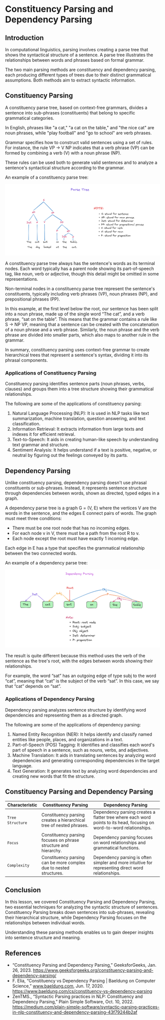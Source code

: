 # Constituency Parsing and Dependency Parsing

## Introduction

In computational linguistics, parsing involves creating a parse tree that shows the syntactical structure of a sentence. A parse tree illustrates the relationships between words and phrases based on formal grammar.

The two main parsing methods are constituency and dependency parsing, each producing different types of trees due to their distinct grammatical assumptions. Both methods aim to extract syntactic information.

## Constituency Parsing

A constituency parse tree, based on context-free grammars, divides a sentence into sub-phrases (constituents) that belong to specific grammatical categories.

In English, phrases like "a cat," "a cat on the table," and "the nice cat" are noun phrases, while "play football" and "go to school" are verb phrases.

Grammar specifies how to construct valid sentences using a set of rules. For instance, the rule VP → V NP indicates that a verb phrase (VP) can be formed by combining a verb (V) with a noun phrase (NP).

These rules can be used both to generate valid sentences and to analyze a sentence's syntactical structure according to the grammar.

An example of a constituency parse tree:

![](images/parseTree.png)

A constituency parse tree always has the sentence's words as its terminal nodes. Each word typically has a parent node showing its part-of-speech tag, like noun, verb or adjective, though this detail might be omitted in some representations.

Non-terminal nodes in a constituency parse tree represent the sentence's constituents, typically including verb phrases (VP), noun phrases (NP), and prepositional phrases (PP).

In this example, at the first level below the root, our sentence has been split into a noun phrase, made up of the single word “The cat”, and a verb phrase, “sat on the table”. This means that the grammar contains a rule like S → NP VP, meaning that a sentence can be created with the concatenation of a noun phrase and a verb phrase. Similarly, the noun phrase and the verb phrase are divided into smaller parts, which also maps to another rule in the grammar.

In summary, constituency parsing uses context-free grammar to create hierarchical trees that represent a sentence's syntax, dividing it into its phrasal components.

### Applications of Constituency Parsing
Constituency parsing identifies sentence parts (noun phrases, verbs, clauses) and groups them into a tree structure showing their grammatical relationships.

The following are some of the applications of constituency parsing:

1. Natural Language Processing (NLP): It is used in NLP tasks like text summarization, machine translation, question answering, and text classification.
2. Information Retrieval: It extracts information from large texts and indexes it for efficient retrieval.
3. Text-to-Speech: It aids in creating human-like speech by understanding text grammar and structure.
4. Sentiment Analysis: It helps understand if a text is positive, negative, or neutral by figuring out the feelings conveyed by its parts.

## Dependency Parsing

Unlike constituency parsing, dependency parsing doesn't use phrasal constituents or sub-phrases. Instead, it represents sentence structure through dependencies between words, shown as directed, typed edges in a graph.

A dependency parse tree is a graph G = (V, E) where the vertices V are the words in the sentence, and the edges E connect pairs of words. The graph must meet three conditions:

+ There must be one root node that has no incoming edges.
+ For each node v in V, there must be a path from the root R to v.
+ Each node except the root must have exactly 1 incoming edge.

Each edge in E has a type that specifies the grammatical relationship between the two connected words.

An example of a dependency parse tree:

![](images/dependencyParsing.png)

The result is quite different because this method uses the verb of the sentence as the tree's root, with the edges between words showing their relationships.

For example, the word “sat” has an outgoing edge of type subj to the word “cat”, meaning that “cat” is the subject of the verb “sat”. In this case, we say that “cat” depends on “sat”.

### Applications of Dependency Parsing
Dependency parsing analyzes sentence structure by identifying word dependencies and representing them as a directed graph.

The following are some of the applications of dependency parsing:
1. Named Entity Recognition (NER): It helps identify and classify named entities like people, places, and organizations in a text.
2. Part-of-Speech (POS) Tagging: It identifies and classifies each word's part of speech in a sentence, such as nouns, verbs, and adjectives.
3. Machine Translation: It aids in translating sentences by analyzing word dependencies and generating corresponding dependencies in the target language.
4. Text Generation: It generates text by analyzing word dependencies and creating new words that fit the structure.

## Constituency Parsing and Dependency Parsing

| Characteristic | Constituency Parsing | Dependency Parsing |
| --- | --- | --- |
| `Tree Structure` | Constituency parsing creates a hierarchical tree of nested phrases. | Dependency parsing creates a flatter tree where each word points to its head, focusing on word-to-word relationships. |
| `Focus` | Constituency parsing focuses on phrase structure and hierarchy. | Dependency parsing focuses on word relationships and grammatical functions. |
| `Complexity` | Constituency parsing can be more complex due to nested structures. | Dependency parsing is often simpler and more intuitive for representing direct word relationships. |

## Conclusion

In this lesson, we covered Constituency Parsing and Dependency Parsing, two essential techniques for analyzing the syntactic structure of sentences. Constituency Parsing breaks down sentences into sub-phrases, revealing their hierarchical structure, while Dependency Parsing focuses on the relationships between individual words.

Understanding these parsing methods enables us to gain deeper insights into sentence structure and meaning. 

## References

+ “Constituency Parsing and Dependency Parsing,” GeeksforGeeks, Jan. 26, 2023. https://www.geeksforgeeks.org/constituency-parsing-and-dependency-parsing/
+ F. Elia, “Constituency vs Dependency Parsing | Baeldung on Computer Science,” www.baeldung.com, Jun. 17, 2020. https://www.baeldung.com/cs/constituency-vs-dependency-parsing
+ ZenTM️S., “Syntactic Parsing practices in NLP: Constituency and Dependency Parsing,” Plain Simple Software, Oct. 10, 2022. https://medium.com/plain-simple-software/syntactic-parsing-practices-in-nlp-constituency-and-dependency-parsing-43f79244b2af
